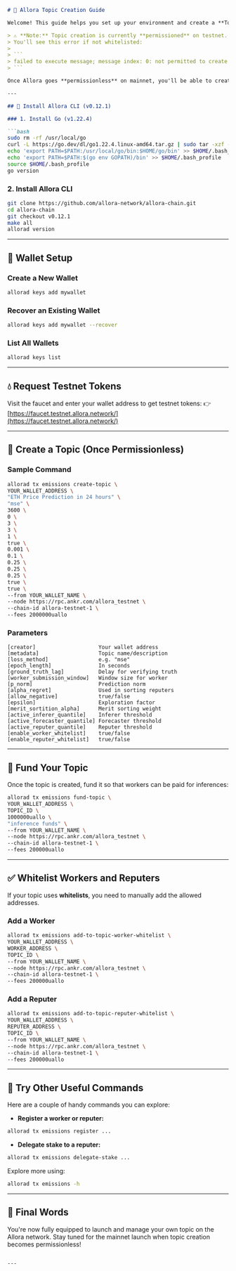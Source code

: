 ````markdown
# 🧠 Allora Topic Creation Guide

Welcome! This guide helps you set up your environment and create a **Topic** on the Allora Network using the latest CLI tools.

> ⚠️ **Note:** Topic creation is currently **permissioned** on testnet.  
> You'll see this error if not whitelisted:
>
> ```
> failed to execute message; message index: 0: not permitted to create topic
> ```

Once Allora goes **permissionless** on mainnet, you'll be able to create topics freely.

---

## 🚀 Install Allora CLI (v0.12.1)

### 1. Install Go (v1.22.4)

```bash
sudo rm -rf /usr/local/go
curl -L https://go.dev/dl/go1.22.4.linux-amd64.tar.gz | sudo tar -xzf - -C /usr/local
echo 'export PATH=$PATH:/usr/local/go/bin:$HOME/go/bin' >> $HOME/.bash_profile
echo 'export PATH=$PATH:$(go env GOPATH)/bin' >> $HOME/.bash_profile
source $HOME/.bash_profile
go version
````

### 2. Install Allora CLI

```bash
git clone https://github.com/allora-network/allora-chain.git
cd allora-chain
git checkout v0.12.1
make all
allorad version
```

---

## 🔐 Wallet Setup

### Create a New Wallet

```bash
allorad keys add mywallet
```

### Recover an Existing Wallet

```bash
allorad keys add mywallet --recover
```

### List All Wallets

```bash
allorad keys list
```

---

## 💧 Request Testnet Tokens

Visit the faucet and enter your wallet address to get testnet tokens:
👉 [https://faucet.testnet.allora.network/](https://faucet.testnet.allora.network/)

---

## 📌 Create a Topic (Once Permissionless)

### Sample Command

```bash
allorad tx emissions create-topic \
YOUR_WALLET_ADDRESS \
"ETH Price Prediction in 24 hours" \
"mse" \
3600 \
0 \
3 \
3 \
1 \
true \
0.001 \
0.1 \
0.25 \
0.25 \
0.25 \
true \
true \
--from YOUR_WALLET_NAME \
--node https://rpc.ankr.com/allora_testnet \
--chain-id allora-testnet-1 \
--fees 2000000uallo
```

### Parameters

```text
[creator]                    Your wallet address
[metadata]                   Topic name/description
[loss_method]                e.g. "mse"
[epoch_length]               In seconds
[ground_truth_lag]           Delay for verifying truth
[worker_submission_window]   Window size for worker
[p_norm]                     Prediction norm
[alpha_regret]               Used in sorting reputers
[allow_negative]             true/false
[epsilon]                    Exploration factor
[merit_sortition_alpha]      Merit sorting weight
[active_inferer_quantile]    Inferer threshold
[active_forecaster_quantile] Forecaster threshold
[active_reputer_quantile]    Reputer threshold
[enable_worker_whitelist]    true/false
[enable_reputer_whitelist]   true/false
```

---

## 💸 Fund Your Topic

Once the topic is created, fund it so that workers can be paid for inferences:

```bash
allorad tx emissions fund-topic \
YOUR_WALLET_ADDRESS \
TOPIC_ID \
1000000uallo \
"inference funds" \
--from YOUR_WALLET_NAME \
--node https://rpc.ankr.com/allora_testnet \
--chain-id allora-testnet-1 \
--fees 200000uallo
```

---

## ✅ Whitelist Workers and Reputers

If your topic uses **whitelists**, you need to manually add the allowed addresses.

### Add a Worker

```bash
allorad tx emissions add-to-topic-worker-whitelist \
YOUR_WALLET_ADDRESS \
WORKER_ADDRESS \
TOPIC_ID \
--from YOUR_WALLET_NAME \
--node https://rpc.ankr.com/allora_testnet \
--chain-id allora-testnet-1 \
--fees 200000uallo
```

### Add a Reputer

```bash
allorad tx emissions add-to-topic-reputer-whitelist \
YOUR_WALLET_ADDRESS \
REPUTER_ADDRESS \
TOPIC_ID \
--from YOUR_WALLET_NAME \
--node https://rpc.ankr.com/allora_testnet \
--chain-id allora-testnet-1 \
--fees 200000uallo
```

---

## 🧪 Try Other Useful Commands

Here are a couple of handy commands you can explore:

* **Register a worker or reputer:**

```bash
allorad tx emissions register ...
```

* **Delegate stake to a reputer:**

```bash
allorad tx emissions delegate-stake ...
```

Explore more using:

```bash
allorad tx emissions -h
```

---

## 📣 Final Words

You're now fully equipped to launch and manage your own topic on the Allora network. Stay tuned for the mainnet launch when topic creation becomes permissionless!

```

---

